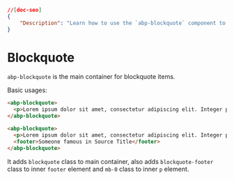 ```json
//[doc-seo]
{
    "Description": "Learn how to use the `abp-blockquote` component to create styled blockquotes with proper HTML structure and classes in your ABP applications."
}
```

# Blockquote

`abp-blockquote` is the main container for blockquote items. 

Basic usages:

````html
<abp-blockquote>
  <p>Lorem ipsum dolor sit amet, consectetur adipiscing elit. Integer posuere erat a ante.</p>
</abp-blockquote>

<abp-blockquote>
  <p>Lorem ipsum dolor sit amet, consectetur adipiscing elit. Integer posuere erat a ante.</p>
  <footer>Someone famous in Source Title</footer>
</abp-blockquote>
````

It adds `blockquote` class to main container, also adds `blockquote-footer` class to inner `footer` element and `mb-0` class to inner `p` element.